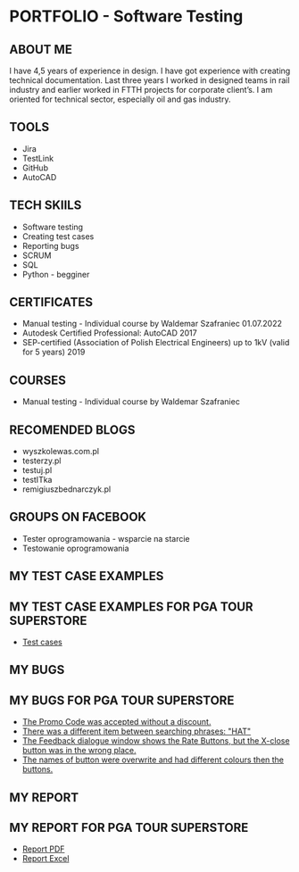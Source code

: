 # PORTFOLIO - Software Testing

## ABOUT ME
I have 4,5 years of experience in design. I have got experience with creating technical documentation. Last three years I worked in designed teams in rail industry and earlier worked in FTTH projects for corporate client’s. I am oriented for technical sector, especially oil and gas industry.
## TOOLS
* Jira
* TestLink
* GitHub
* AutoCAD
## TECH SKIILS
* Software testing
* Creating test cases
* Reporting bugs
* SCRUM
* SQL
* Python - begginer
## CERTIFICATES
* Manual testing - Individual course by Waldemar Szafraniec 01.07.2022
* Autodesk Certified Professional: AutoCAD 2017
* SEP-certified (Association of Polish Electrical Engineers) up to 1kV (valid for 5 years) 2019
## COURSES
* Manual testing - Individual course by Waldemar Szafraniec
## RECOMENDED BLOGS
* wyszkolewas.com.pl
* testerzy.pl
* testuj.pl
* testITka
* remigiuszbednarczyk.pl
## GROUPS ON FACEBOOK
* Tester oprogramowania - wsparcie na starcie
* Testowanie oprogramowania
## MY TEST CASE EXAMPLES
## MY TEST CASE EXAMPLES FOR PGA TOUR SUPERSTORE
* [Test cases](https://drive.google.com/file/d/1mvO32fs9YYgWoEXyG0cpshDQpn-Kp8_c/view?usp=sharing)
## MY BUGS
## MY BUGS FOR PGA TOUR SUPERSTORE
* [The Promo Code was accepted without a discount.](https://drive.google.com/file/d/1U2pPctDuXkD8mvIYlm6LTd9KHaAGa8dd/view?usp=sharing)
* [There was a different item between searching phrases: "HAT"](https://drive.google.com/file/d/1q_bINQ7j4fGRIluYaVQIuYio75vsnl01/view?usp=sharing)
* [The Feedback dialogue window shows the Rate Buttons, but the X-close
button was in the wrong place.](https://drive.google.com/file/d/1YIZ4DXEr3BaoIBezIXAERAo9AMerinPj/view?usp=sharing)
* [The names of button were overwrite and had different colours then the
buttons.](https://drive.google.com/file/d/1mEM7lcWDSDhA1Mj-fJCXVXGJtEmIJ2uu/view?usp=sharing)

## MY REPORT
## MY REPORT FOR PGA TOUR SUPERSTORE
* [Report PDF](https://drive.google.com/file/d/12ECjuYH0ASFMJz-EOXSGpQDTCoP9bHzk/view?usp=sharing)
* [Report Excel](https://docs.google.com/spreadsheets/d/1psA0viFEX2BuwAslzVfkHppzXgH3oonx/edit?usp=sharing&ouid=113991644063600950255&rtpof=true&sd=true)
